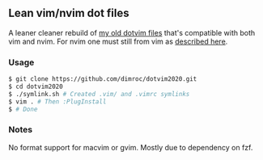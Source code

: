 ## Lean vim/nvim dot files

A leaner cleaner rebuild of [my old dotvim files](https://github.com/dimroc/dotvim) that's compatible with both
vim and nvim. For nvim one must still from vim as [described here](https://neovim.io/doc/user/nvim.html#nvim-from-vim).


### Usage

```bash
$ git clone https://github.com/dimroc/dotvim2020.git
$ cd dotvim2020
$ ./symlink.sh # Created .vim/ and .vimrc symlinks
$ vim . # Then :PlugInstall
$ # Done
```


### Notes

No format support for macvim or gvim. Mostly due to dependency on fzf.
